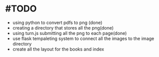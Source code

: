 #TODO
=====
<ul>
<li>using python to convert pdfs to png (done) </li>
<li>creating a directory that stores all the png(done)</li>
<li>using turn.js submitting all the png to each page(done)</li>
<li>use flask tempaleting system to connect all the images to the image directory</li>
<li>create all the layout for the books and index</li>
</ul>
